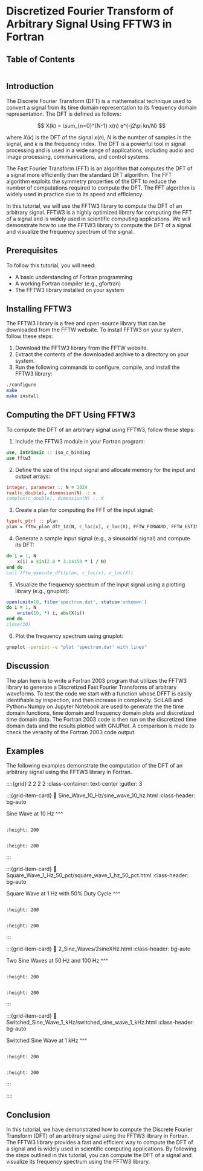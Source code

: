 # Discretized Fourier Transform of Arbitrary Signal Using FFTW3 in Fortran

## Table of Contents

```{tableofcontents}
```

## Introduction
The Discrete Fourier Transform (DFT) is a mathematical technique used to convert a signal from its time domain representation to its frequency domain representation. The DFT is defined as follows:

$$
X(k) = \sum_{n=0}^{N-1} x(n) e^{-j2\pi kn/N}
$$

where $X(k)$ is the DFT of the signal $x(n)$, $N$ is the number of samples in the signal, and $k$ is the frequency index. The DFT is a powerful tool in signal processing and is used in a wide range of applications, including audio and image processing, communications, and control systems.

The Fast Fourier Transform (FFT) is an algorithm that computes the DFT of a signal more efficiently than the standard DFT algorithm. The FFT algorithm exploits the symmetry properties of the DFT to reduce the number of computations required to compute the DFT. The FFT algorithm is widely used in practice due to its speed and efficiency.

In this tutorial, we will use the FFTW3 library to compute the DFT of an arbitrary signal. FFTW3 is a highly optimized library for computing the FFT of a signal and is widely used in scientific computing applications. We will demonstrate how to use the FFTW3 library to compute the DFT of a signal and visualize the frequency spectrum of the signal.

## Prerequisites
To follow this tutorial, you will need:
- A basic understanding of Fortran programming
- A working Fortran compiler (e.g., gfortran)
- The FFTW3 library installed on your system

## Installing FFTW3
The FFTW3 library is a free and open-source library that can be downloaded from the FFTW website. To install FFTW3 on your system, follow these steps:
1. Download the FFTW3 library from the FFTW website.
2. Extract the contents of the downloaded archive to a directory on your system.
3. Run the following commands to configure, compile, and install the FFTW3 library:
```bash
./configure
make
make install
```

## Computing the DFT Using FFTW3
To compute the DFT of an arbitrary signal using FFTW3, follow these steps:
1. Include the FFTW3 module in your Fortran program:
```fortran
use, intrinsic :: iso_c_binding
use fftw3
```
2. Define the size of the input signal and allocate memory for the input and output arrays:
```fortran
integer, parameter :: N = 1024
real(c_double), dimension(N) :: x
complex(c_double), dimension(N) :: X
```
3. Create a plan for computing the FFT of the input signal:
```fortran
type(c_ptr) :: plan
plan = fftw_plan_dft_1d(N, c_loc(x), c_loc(X), FFTW_FORWARD, FFTW_ESTIMATE)
```
4. Generate a sample input signal (e.g., a sinusoidal signal) and compute its DFT:
```fortran
do i = 1, N
    x(i) = sin(2.0 * 3.14159 * i / N)
end do
call fftw_execute_dft(plan, c_loc(x), c_loc(X))
```
5. Visualize the frequency spectrum of the input signal using a plotting library (e.g., gnuplot):
```fortran
open(unit=10, file='spectrum.dat', status='unknown')
do i = 1, N
    write(10, *) i, abs(X(i))
end do
close(10)
```
6. Plot the frequency spectrum using gnuplot:
```bash
gnuplot -persist -e "plot 'spectrum.dat' with lines"
```

## Discussion
The plan here is to write a Fortran 2003 program that utilizes the FFTW3 library to generate a Discretized Fast Fourier Transforms of arbitrary waveforms. To test the code we start with a function whose DFFT is easily identifiable by inspection, and then increase in complexity. SciLAB and Python+Numpy on Jupyter Notebook are used to generate the the time domain functions, time domain and frequency domain plots and discretized time domain data. The Fortran 2003 code is then run on the discretized time domain data and the results plotted with GNUPlot. A comparison is made to check the veracity of the Fortran 2003 code output.

## Examples
The following examples demonstrate the computation of the DFT of an arbitrary signal using the FFTW3 library in Fortran.

::::{grid} 2 2 2 2
:class-container: text-center
:gutter: 3

:::{grid-item-card}
:link: Sine_Wave_10_Hz/sine_wave_10_hz.html
:class-header: bg-auto

Sine Wave at 10 Hz
^^^
```{image} images/sine_wave2_10Hz.jpeg

:height: 200
```
```{image} images/DFFT_mag_sine_wave2_10Hz.jpeg

:height: 200
```
:::

:::{grid-item-card}
:link: Square_Wave_1_Hz_50_pct/square_wave_1_hz_50_pct.html
:class-header: bg-auto

Square Wave at 1 Hz with 50% Duty Cycle
^^^
```{image} images/sq_wave_1Hz_50pct.jpeg

:height: 200
```
```{image} images/DFFT_mag_sq_wv2_1Hz_50pct.jpeg

:height: 200
```
:::

:::{grid-item-card}
:link: 2_Sine_Waves/2sineXHz.html
:class-header: bg-auto

Two Sine Waves at 50 Hz and 100 Hz
^^^
```{image} images/2_sine_waves_100_Hz_50_Hz.png

:height: 200
```
```{image} images/DFFT_2_sine_waves_100_Hz_50_Hz.png

:height: 200
```
:::

:::{grid-item-card}
:link: Switched_Sine_Wave_1_kHz/switched_sine_wave_1_kHz.html
:class-header: bg-auto

Switched Sine Wave at 1 kHz
^^^
```{image} images/switched_sine_wave_1_kHz.png

:height: 200
```
```{image} images/DFFT_switched_sine_wave_1_kHz.png

:height: 200
```
:::

::::

## Conclusion
In this tutorial, we have demonstrated how to compute the Discrete Fourier Transform (DFT) of an arbitrary signal using the FFTW3 library in Fortran. The FFTW3 library provides a fast and efficient way to compute the DFT of a signal and is widely used in scientific computing applications. By following the steps outlined in this tutorial, you can compute the DFT of a signal and visualize its frequency spectrum using the FFTW3 library.
